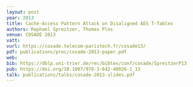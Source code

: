 ```yaml
---
layout: post
year: 2013
title: Cache-Access Pattern Attack on Disaligned AES T-Tables
authors: Raphael Spreitzer, Thomas Plos
venue: COSADE 2013
vatt: 
vurl: https://cosade.telecom-paristech.fr/cosade13/
pdf: publications/proc/cosade-2013-paper.pdf
web: 
bib: https://dblp.uni-trier.de/rec/bibtex/conf/cosade/SpreitzerP13
pub: https://doi.org/10.1007/978-3-642-40026-1_13
talk: publications/talks/cosade-2013-slides.pdf
---
```


